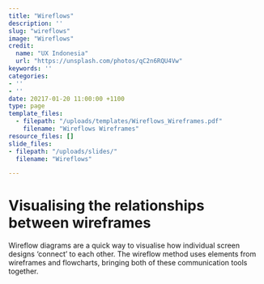 ```yaml
---
title: "Wireflows"
description: ''
slug: "wireflows"
image: "Wireflows"
credit:
  name: "UX Indonesia"
  url: "https://unsplash.com/photos/qC2n6RQU4Vw"
keywords: ''
categories:
- ''
- ''
date: 20217-01-20 11:00:00 +1100
type: page
template_files:
  - filepath: "/uploads/templates/Wireflows_Wireframes.pdf"
    filename: "Wireflows Wireframes"
resource_files: []
slide_files:
- filepath: "/uploads/slides/"
  filename: "Wireflows"

---
```

# Visualising the relationships between wireframes

Wireflow diagrams are a quick way to visualise how individual screen designs ‘connect’ to each other. The wireflow method uses elements from wireframes and flowcharts, bringing both of these communication tools together.
